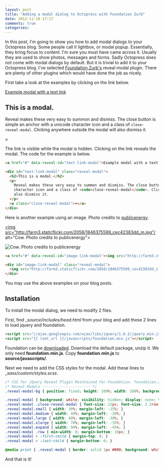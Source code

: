 ```yaml
---
layout: post
title: "Adding a modal dialog to Octopress with Foundation Zurb"
date: 2012-11-10 17:17
comments: true
categories:
---
```


In this post, I'm going to show you how to add modal dialogs to your Octopress blog. Some people call it lightbox, or modal popup. Essentially, they bring focus to content. I'm sure you must have came across it. Usually they are used to show photos, messages and forms. Sadly Octopress does not come with modal dialogs by default. But it is trivial to add it to your Octopress blog. I've selected [Foundation Zurb's](http://foundation.zurb.com/) reveal modal plugin. There are plenty of other plugins which would have done the job as nicely.

<!-- more -->

First take a look at the examples by clicking on the link below.

<a href="#" data-reveal-id="text-link-modal">Example modal with a text link</a>

<div id="text-link-modal" class="reveal-modal">
  <h2>This is a modal.</h2>
  <p>
    Reveal makes these very easy to summon and dismiss. The close button is simple an anchor with a unicode
    character icon and a class of <code>close-reveal-modal</code>. Clicking anywhere outside the modal will
    also dismiss it.
  </p>
  <a class="close-reveal-modal">×</a>
</div>

The link is visible while the modal is hidden. Clicking on the link reveals the modal. The code for the example is below.

``` html Example of the text link modal dialog
<a href="#" data-reveal-id="text-link-modal">Example modal with a text link</a>

<div id="text-link-modal" class="reveal-modal">
  <h2>This is a modal.</h2>
  <p>
    Reveal makes these very easy to summon and dismiss. The close button is simple an anchor with a unicode
    character icon and a class of <code>close-reveal-modal</code>. Clicking anywhere outside the modal will
    also dismiss it.
  </p>
  <a class="close-reveal-modal">×</a>
</div>
```

Here is another example using an image. Photo credits to [publicenergy](http://www.flickr.com/photos/publicenergy/).

<a href="#" data-reveal-id="image-link-modal"><img src="http://farm3.staticflickr.com/2058/1846375599_cec42383dd_m.jpg"/ alt="Cow. Photo credits to publicenergy"></a>

<div id="image-link-modal" class="reveal-modal">
  <img src="http://farm3.staticflickr.com/2058/1846375599_cec42383dd_z.jpg" alt="Cow. Photo credits to publicenergy"/>
</div>

``` html Example of the image modal dialog
<a href="#" data-reveal-id="image-link-modal"><img src="http://farm3.staticflickr.com/2058/1846375599_cec42383dd_m.jpg"/ alt="Cow. Photo credits to publicenergy"></a>

<div id="image-link-modal" class="reveal-modal">
  <img src="http://farm3.staticflickr.com/2058/1846375599_cec42383dd_z.jpg" alt="Cow. Photo credits to publicenergy"/>
</div>
```

You may use the above examples on your blog posts.

## Installation

To install the modal dialog, we need to modify 2 files.

First, find __source/_includes/head.html__ from your blog and add these 2 lines to load jquery and foundation.

``` html head.html - source/_includes/head.html
<script src="//ajax.googleapis.com/ajax/libs/jquery/1.8.2/jquery.min.js"></script>
<script src="{{ root_url }}/javascripts/foundation.min.js"></script>
```

Foundation can be [downloaded](http://foundation.zurb.com/download.php). Download the default package, unzip it. We only need __foundation.min.js__. Copy __foundation.min.js__ to __source/javascripts/__.

Next we need to add the CSS styles for the modal. Add these lines to __sass/custom/_styles.scss__.

``` css styles.css - sass/custom/_styles.scss
/* CSS for jQuery Reveal Plugin Maintained for Foundation. foundation.zurb.com Free to use under the MIT license. http://www.opensource.org/licenses/mit-license.php */
/* Reveal Modals ---------------------- */
.reveal-modal-bg { position: fixed; height: 100%; width: 100%; background: #000; background: rgba(0, 0, 0, 0.45); z-index: 40; display: none; top: 0; left: 0; }

.reveal-modal { background: white; visibility: hidden; display: none; top: 100px; left: 50%; margin-left: -260px; width: 520px; position: absolute; z-index: 41; padding: 30px; -webkit-box-shadow: 0 0 10px rgba(0, 0, 0, 0.4); -moz-box-shadow: 0 0 10px rgba(0, 0, 0, 0.4); box-shadow: 0 0 10px rgba(0, 0, 0, 0.4); }
.reveal-modal .close-reveal-modal { font-size: 22px; font-size: 2.2rem; line-height: .5; position: absolute; top: 8px; right: 11px; color: #aaa; text-shadow: 0 -1px 1px rgba(0, 0, 0, 0.6); font-weight: bold; cursor: pointer; }
.reveal-modal.small { width: 30%; margin-left: -15%; }
.reveal-modal.medium { width: 40%; margin-left: -20%; }
.reveal-modal.large { width: 60%; margin-left: -30%; }
.reveal-modal.xlarge { width: 70%; margin-left: -35%; }
.reveal-modal.expand { width: 90%; margin-left: -45%; }
.reveal-modal .row { min-width: 0; margin-bottom: 10px; }
.reveal-modal > :first-child { margin-top: 0; }
.reveal-modal > :last-child { margin-bottom: 0; }

@media print { .reveal-modal { border: solid 1px #000; background: white !important; } }
```

And that is it!
